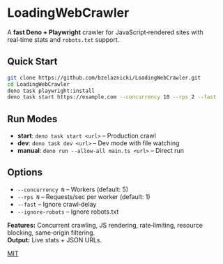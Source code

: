 # LoadingWebCrawler

A **fast Deno + Playwright** crawler for JavaScript‑rendered sites with
real‑time stats and `robots.txt` support.

## Quick Start

```bash
git clone https://github.com/bzelaznicki/LoadingWebCrawler.git
cd LoadingWebCrawler
deno task playwright:install
deno task start https://example.com --concurrency 10 --rps 2 --fast
```

## Run Modes

- **start**: `deno task start <url>` – Production crawl
- **dev**: `deno task dev <url>` – Dev mode with file watching
- **manual**: `deno run --allow-all main.ts <url>` – Direct run

## Options

- `--concurrency N` – Workers (default: 5)
- `--rps N` – Requests/sec per worker (default: 1)
- `--fast` – Ignore crawl‑delay
- `--ignore-robots` – Ignore robots.txt

**Features:** Concurrent crawling, JS rendering, rate‑limiting, resource
blocking, same‑origin filtering.\
**Output:** Live stats + JSON URLs.

[MIT](LICENSE)
